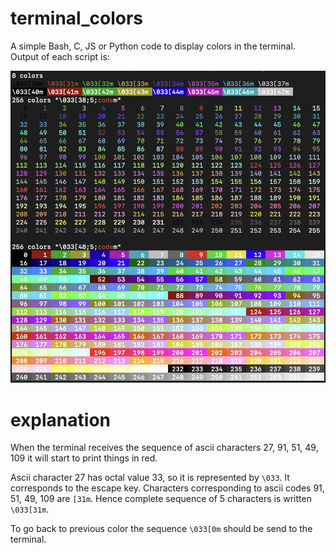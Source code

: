 # terminal_colors
A simple Bash, C, JS or Python code to display colors in the terminal. Output of each script is:

![all colors](https://github.com/fderepas/terminal_colors/blob/main/colors.png?raw=true)
 
# explanation

When the terminal receives the sequence of ascii characters 27, 91, 51, 49, 109 it will start to print things in red.

Ascii character 27 has octal value 33, so it is represented by ```\033```. It corresponds to the escape key. Characters corresponding to ascii codes 91, 51, 49, 109 are ```[31m```. Hence complete sequence of 5 characters is written ```\033[31m```.

To go back to previous color the sequence ```\033[0m``` should be send to the terminal.